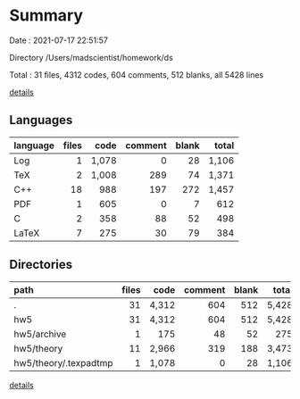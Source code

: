 # Summary

Date : 2021-07-17 22:51:57

Directory /Users/madscientist/homework/ds

Total : 31 files,  4312 codes, 604 comments, 512 blanks, all 5428 lines

[details](details.md)

## Languages
| language | files | code | comment | blank | total |
| :--- | ---: | ---: | ---: | ---: | ---: |
| Log | 1 | 1,078 | 0 | 28 | 1,106 |
| TeX | 2 | 1,008 | 289 | 74 | 1,371 |
| C++ | 18 | 988 | 197 | 272 | 1,457 |
| PDF | 1 | 605 | 0 | 7 | 612 |
| C | 2 | 358 | 88 | 52 | 498 |
| LaTeX | 7 | 275 | 30 | 79 | 384 |

## Directories
| path | files | code | comment | blank | total |
| :--- | ---: | ---: | ---: | ---: | ---: |
| . | 31 | 4,312 | 604 | 512 | 5,428 |
| hw5 | 31 | 4,312 | 604 | 512 | 5,428 |
| hw5/archive | 1 | 175 | 48 | 52 | 275 |
| hw5/theory | 11 | 2,966 | 319 | 188 | 3,473 |
| hw5/theory/.texpadtmp | 1 | 1,078 | 0 | 28 | 1,106 |

[details](details.md)